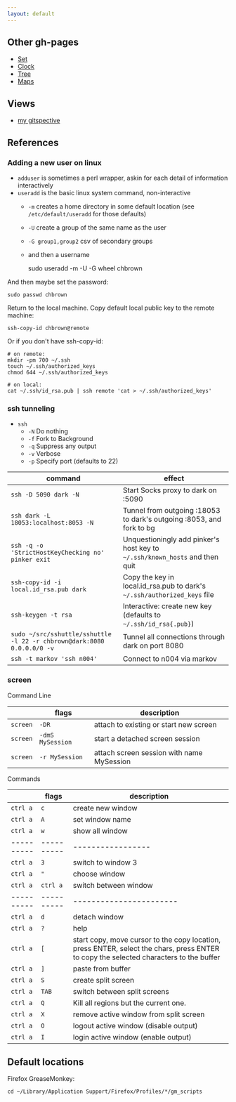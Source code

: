 ```yaml
---
layout: default
---
```

## Other gh-pages

* [Set](http://chbrown.github.io/set/)
* [Clock](http://chbrown.github.io/clock-js/)
* [Tree](http://chbrown.github.io/tree-js/)
* [Maps](http://chbrown.github.io/maps/)


## Views

* [my gitspective](http://zmoazeni.github.io/gitspective/#/timeline/chbrown)


## References

### Adding a new user on linux

* `adduser` is sometimes a perl wrapper, askin for each detail of information interactively
* `useradd` is the basic linux system command, non-interactive
    - `-m` creates a home directory in some default location (see `/etc/default/useradd` for those defaults)
    - `-U` create a group of the same name as the user
    - `-G group1,group2` csv of secondary groups
    - and then a username

        sudo useradd -m -U -G wheel chbrown

And then maybe set the password:

    sudo passwd chbrown

Return to the local machine. Copy default local public key to the remote machine:

    ssh-copy-id chbrown@remote

Or if you don't have ssh-copy-id:

    # on remote:
    mkdir -pm 700 ~/.ssh
    touch ~/.ssh/authorized_keys
    chmod 644 ~/.ssh/authorized_keys

    # on local:
    cat ~/.ssh/id_rsa.pub | ssh remote 'cat > ~/.ssh/authorized_keys'

### ssh tunneling

* `ssh`
    - `-N` Do nothing
    - `-f` Fork to Background
    - `-q` Suppress any output
    - `-v` Verbose
    - `-p` Specify port (defaults to 22)

| command | effect |
|---------|--------|
| `ssh -D 5090 dark -N`                              | Start Socks proxy to dark on :5090 |
| `ssh dark -L 18053:localhost:8053 -N`              | Tunnel from outgoing :18053 to dark's outgoing :8053, and fork to bg |
| `ssh -q -o 'StrictHostKeyChecking no' pinker exit` | Unquestioningly add pinker's host key to `~/.ssh/known_hosts` and then quit |
| `ssh-copy-id -i local.id_rsa.pub dark`             | Copy the key in local.id_rsa.pub to dark's `~/.ssh/authorized_keys` file |
| `ssh-keygen -t rsa`                                | Interactive: create new key (defaults to `~/.ssh/id_rsa{.pub}`) |
| `sudo ~/src/sshuttle/sshuttle -l 22 -r chbrown@dark:8080 0.0.0.0/0 -v` | Tunnel all connections through dark on port 8080 |
| `ssh -t markov 'ssh n004'`                         | Connect to n004 via markov |

### screen

Command Line

|          | flags            | description                               |
|----------|------------------|-------------------------------------------|
| `screen` | `-DR`            | attach to existing or start new screen    |
| `screen` | `-dmS MySession` | start a detached screen session           |
| `screen` | `-r MySession`   | attach screen session with name MySession |


Commands

|          | flags    | description |
|----------|----------|-------------|
| `ctrl a` | `c`      | create new window |
| `ctrl a` | `A`      | set window name |
| `ctrl a` | `w`      | show all window |
|----------|----------|-----------------|
| `ctrl a` | `3`      | switch to window 3 |
| `ctrl a` | `"`      | choose window |
| `ctrl a` | `ctrl a` | switch between window |
|----------|----------|-----------------------|
| `ctrl a` | `d`      | detach window |
| `ctrl a` | `?`      | help |
| `ctrl a` | `[`      | start copy, move cursor to the copy location, press ENTER, select the chars, press ENTER to copy the selected characters to the buffer |
| `ctrl a` | `]`      | paste from buffer |
| `ctrl a` | `S`      | create split screen |
| `ctrl a` | `TAB`    | switch between split screens |
| `ctrl a` | `Q`      | Kill all regions but the current one. |
| `ctrl a` | `X`      | remove active window from split screen |
| `ctrl a` | `O`      | logout active window (disable output) |
| `ctrl a` | `I`      | login active window (enable output) |

## Default locations

Firefox GreaseMonkey:

    cd ~/Library/Application Support/Firefox/Profiles/*/gm_scripts
